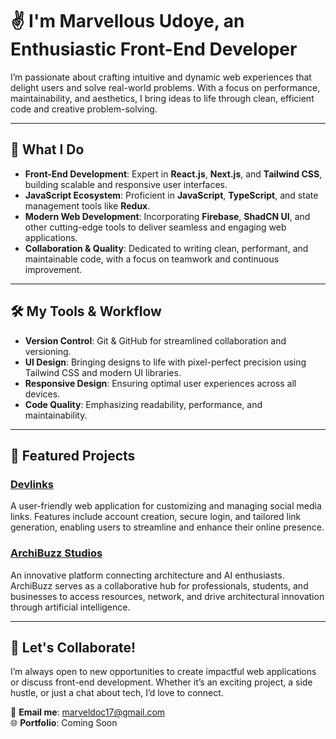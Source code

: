 # ✌ I'm **Marvellous Udoye, an Enthusiastic Front-End Developer**
I’m passionate about crafting intuitive and dynamic web experiences that delight users and solve real-world problems. With a focus on performance, maintainability, and aesthetics, I bring ideas to life through clean, efficient code and creative problem-solving.

---

## 🚀 **What I Do**
- **Front-End Development**: Expert in **React.js**, **Next.js**, and **Tailwind CSS**, building scalable and responsive user interfaces.
- **JavaScript Ecosystem**: Proficient in **JavaScript**, **TypeScript**, and state management tools like **Redux**.
- **Modern Web Development**: Incorporating **Firebase**, **ShadCN UI**, and other cutting-edge tools to deliver seamless and engaging web applications.
- **Collaboration & Quality**: Dedicated to writing clean, performant, and maintainable code, with a focus on teamwork and continuous improvement.

---

## 🛠 **My Tools & Workflow**
- **Version Control**: Git & GitHub for streamlined collaboration and versioning.
- **UI Design**: Bringing designs to life with pixel-perfect precision using Tailwind CSS and modern UI libraries.
- **Responsive Design**: Ensuring optimal user experiences across all devices.
- **Code Quality**: Emphasizing readability, performance, and maintainability.

---

## 📂 **Featured Projects**
### [Devlinks](https://devlinks-full-stack-app.vercel.app/)  
A user-friendly web application for customizing and managing social media links. Features include account creation, secure login, and tailored link generation, enabling users to streamline and enhance their online presence.  

### [ArchiBuzz Studios](https://archi-buzz.vercel.app/)  
An innovative platform connecting architecture and AI enthusiasts. ArchiBuzz serves as a collaborative hub for professionals, students, and businesses to access resources, network, and drive architectural innovation through artificial intelligence.

---

## 💬 **Let's Collaborate!**
I’m always open to new opportunities to create impactful web applications or discuss front-end development. Whether it’s an exciting project, a side hustle, or just a chat about tech, I’d love to connect.  

📩 **Email me**: marveldoc17@gmail.com  
🌐 **Portfolio**: Coming Soon  
